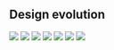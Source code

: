 ## Design evolution

![](https://github.com/ritchse/TidalCycles-Meetup-2-Designs/blob/main/first-ideas/01-t1mpuk-first-concept.jpg?raw=true)
![](https://github.com/ritchse/TidalCycles-Meetup-2-Designs/blob/main/first-ideas/02-ritchse-sketch.jpeg?raw=true)
![](https://github.com/ritchse/TidalCycles-Meetup-2-Designs/blob/main/first-ideas/03-t1mpuk-response.jpg?raw=true)
![](https://github.com/ritchse/TidalCycles-Meetup-2-Designs/blob/main/first-ideas/04-ritchse-mesh.jpg?raw=true)
![](https://github.com/ritchse/TidalCycles-Meetup-2-Designs/blob/main/first-ideas/05-ritchse-tyler-photo-idea.png?raw=true)
![](https://github.com/ritchse/TidalCycles-Meetup-2-Designs/blob/main/first-ideas/06-ritchse-cleary-background-text-idea.png?raw=true)
![](https://github.com/ritchse/TidalCycles-Meetup-2-Designs/blob/main/first-ideas/07-t1mpuk-color-idea.png?raw=true)
